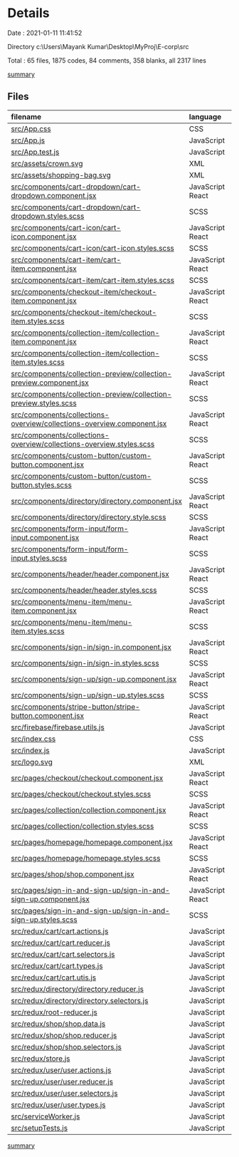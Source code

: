 # Details

Date : 2021-01-11 11:41:52

Directory c:\Users\Mayank Kumar\Desktop\MyProj\E-corp\src

Total : 65 files,  1875 codes, 84 comments, 358 blanks, all 2317 lines

[summary](results.md)

## Files
| filename | language | code | comment | blank | total |
| :--- | :--- | ---: | ---: | ---: | ---: |
| [src/App.css](/src/App.css) | CSS | 10 | 0 | 4 | 14 |
| [src/App.js](/src/App.js) | JavaScript | 62 | 2 | 18 | 82 |
| [src/App.test.js](/src/App.test.js) | JavaScript | 8 | 0 | 2 | 10 |
| [src/assets/crown.svg](/src/assets/crown.svg) | XML | 16 | 1 | 0 | 17 |
| [src/assets/shopping-bag.svg](/src/assets/shopping-bag.svg) | XML | 52 | 1 | 1 | 54 |
| [src/components/cart-dropdown/cart-dropdown.component.jsx](/src/components/cart-dropdown/cart-dropdown.component.jsx) | JavaScript React | 32 | 5 | 7 | 44 |
| [src/components/cart-dropdown/cart-dropdown.styles.scss](/src/components/cart-dropdown/cart-dropdown.styles.scss) | SCSS | 26 | 0 | 4 | 30 |
| [src/components/cart-icon/cart-icon.component.jsx](/src/components/cart-icon/cart-icon.component.jsx) | JavaScript React | 23 | 1 | 7 | 31 |
| [src/components/cart-icon/cart-icon.styles.scss](/src/components/cart-icon/cart-icon.styles.scss) | SCSS | 19 | 0 | 2 | 21 |
| [src/components/cart-item/cart-item.component.jsx](/src/components/cart-item/cart-item.component.jsx) | JavaScript React | 14 | 0 | 3 | 17 |
| [src/components/cart-item/cart-item.styles.scss](/src/components/cart-item/cart-item.styles.scss) | SCSS | 20 | 0 | 4 | 24 |
| [src/components/checkout-item/checkout-item.component.jsx](/src/components/checkout-item/checkout-item.component.jsx) | JavaScript React | 38 | 1 | 6 | 45 |
| [src/components/checkout-item/checkout-item.styles.scss](/src/components/checkout-item/checkout-item.styles.scss) | SCSS | 35 | 0 | 7 | 42 |
| [src/components/collection-item/collection-item.component.jsx](/src/components/collection-item/collection-item.component.jsx) | JavaScript React | 26 | 0 | 3 | 29 |
| [src/components/collection-item/collection-item.styles.scss](/src/components/collection-item/collection-item.styles.scss) | SCSS | 74 | 0 | 13 | 87 |
| [src/components/collection-preview/collection-preview.component.jsx](/src/components/collection-preview/collection-preview.component.jsx) | JavaScript React | 16 | 1 | 5 | 22 |
| [src/components/collection-preview/collection-preview.styles.scss](/src/components/collection-preview/collection-preview.styles.scss) | SCSS | 13 | 0 | 3 | 16 |
| [src/components/collections-overview/collections-overview.component.jsx](/src/components/collections-overview/collections-overview.component.jsx) | JavaScript React | 17 | 0 | 6 | 23 |
| [src/components/collections-overview/collections-overview.styles.scss](/src/components/collections-overview/collections-overview.styles.scss) | SCSS | 4 | 0 | 0 | 4 |
| [src/components/custom-button/custom-button.component.jsx](/src/components/custom-button/custom-button.component.jsx) | JavaScript React | 19 | 0 | 4 | 23 |
| [src/components/custom-button/custom-button.styles.scss](/src/components/custom-button/custom-button.styles.scss) | SCSS | 37 | 1 | 7 | 45 |
| [src/components/directory/directory.component.jsx](/src/components/directory/directory.component.jsx) | JavaScript React | 17 | 0 | 8 | 25 |
| [src/components/directory/directory.style.scss](/src/components/directory/directory.style.scss) | SCSS | 22 | 0 | 5 | 27 |
| [src/components/form-input/form-input.component.jsx](/src/components/form-input/form-input.component.jsx) | JavaScript React | 16 | 0 | 3 | 19 |
| [src/components/form-input/form-input.styles.scss](/src/components/form-input/form-input.styles.scss) | SCSS | 46 | 0 | 9 | 55 |
| [src/components/header/header.component.jsx](/src/components/header/header.component.jsx) | JavaScript React | 46 | 0 | 6 | 52 |
| [src/components/header/header.styles.scss](/src/components/header/header.styles.scss) | SCSS | 39 | 0 | 8 | 47 |
| [src/components/menu-item/menu-item.component.jsx](/src/components/menu-item/menu-item.component.jsx) | JavaScript React | 18 | 0 | 4 | 22 |
| [src/components/menu-item/menu-item.styles.scss](/src/components/menu-item/menu-item.styles.scss) | SCSS | 58 | 0 | 14 | 72 |
| [src/components/sign-in/sign-in.component.jsx](/src/components/sign-in/sign-in.component.jsx) | JavaScript React | 61 | 0 | 13 | 74 |
| [src/components/sign-in/sign-in.styles.scss](/src/components/sign-in/sign-in.styles.scss) | SCSS | 15 | 0 | 8 | 23 |
| [src/components/sign-up/sign-up.component.jsx](/src/components/sign-up/sign-up.component.jsx) | JavaScript React | 88 | 0 | 15 | 103 |
| [src/components/sign-up/sign-up.styles.scss](/src/components/sign-up/sign-up.styles.scss) | SCSS | 24 | 0 | 5 | 29 |
| [src/components/stripe-button/stripe-button.component.jsx](/src/components/stripe-button/stripe-button.component.jsx) | JavaScript React | 25 | 0 | 4 | 29 |
| [src/firebase/firebase.utils.js](/src/firebase/firebase.utils.js) | JavaScript | 40 | 0 | 10 | 50 |
| [src/index.css](/src/index.css) | CSS | 13 | 0 | 2 | 15 |
| [src/index.js](/src/index.js) | JavaScript | 18 | 0 | 5 | 23 |
| [src/logo.svg](/src/logo.svg) | XML | 7 | 0 | 1 | 8 |
| [src/pages/checkout/checkout.component.jsx](/src/pages/checkout/checkout.component.jsx) | JavaScript React | 47 | 0 | 8 | 55 |
| [src/pages/checkout/checkout.styles.scss](/src/pages/checkout/checkout.styles.scss) | SCSS | 37 | 0 | 7 | 44 |
| [src/pages/collection/collection.component.jsx](/src/pages/collection/collection.component.jsx) | JavaScript React | 23 | 1 | 6 | 30 |
| [src/pages/collection/collection.styles.scss](/src/pages/collection/collection.styles.scss) | SCSS | 16 | 0 | 8 | 24 |
| [src/pages/homepage/homepage.component.jsx](/src/pages/homepage/homepage.component.jsx) | JavaScript React | 9 | 0 | 5 | 14 |
| [src/pages/homepage/homepage.styles.scss](/src/pages/homepage/homepage.styles.scss) | SCSS | 6 | 0 | 5 | 11 |
| [src/pages/shop/shop.component.jsx](/src/pages/shop/shop.component.jsx) | JavaScript React | 12 | 0 | 3 | 15 |
| [src/pages/sign-in-and-sign-up/sign-in-and-sign-up.component.jsx](/src/pages/sign-in-and-sign-up/sign-in-and-sign-up.component.jsx) | JavaScript React | 11 | 0 | 3 | 14 |
| [src/pages/sign-in-and-sign-up/sign-in-and-sign-up.styles.scss](/src/pages/sign-in-and-sign-up/sign-in-and-sign-up.styles.scss) | SCSS | 6 | 0 | 0 | 6 |
| [src/redux/cart/cart.actions.js](/src/redux/cart/cart.actions.js) | JavaScript | 16 | 3 | 5 | 24 |
| [src/redux/cart/cart.reducer.js](/src/redux/cart/cart.reducer.js) | JavaScript | 35 | 1 | 5 | 41 |
| [src/redux/cart/cart.selectors.js](/src/redux/cart/cart.selectors.js) | JavaScript | 28 | 5 | 6 | 39 |
| [src/redux/cart/cart.types.js](/src/redux/cart/cart.types.js) | JavaScript | 7 | 0 | 2 | 9 |
| [src/redux/cart/cart.utis.js](/src/redux/cart/cart.utis.js) | JavaScript | 26 | 5 | 6 | 37 |
| [src/redux/directory/directory.reducer.js](/src/redux/directory/directory.reducer.js) | JavaScript | 43 | 0 | 3 | 46 |
| [src/redux/directory/directory.selectors.js](/src/redux/directory/directory.selectors.js) | JavaScript | 6 | 0 | 2 | 8 |
| [src/redux/root-reducer.js](/src/redux/root-reducer.js) | JavaScript | 19 | 1 | 6 | 26 |
| [src/redux/shop/shop.data.js](/src/redux/shop/shop.data.js) | JavaScript | 248 | 0 | 1 | 249 |
| [src/redux/shop/shop.reducer.js](/src/redux/shop/shop.reducer.js) | JavaScript | 11 | 0 | 5 | 16 |
| [src/redux/shop/shop.selectors.js](/src/redux/shop/shop.selectors.js) | JavaScript | 15 | 18 | 13 | 46 |
| [src/redux/store.js](/src/redux/store.js) | JavaScript | 11 | 2 | 12 | 25 |
| [src/redux/user/user.actions.js](/src/redux/user/user.actions.js) | JavaScript | 5 | 0 | 1 | 6 |
| [src/redux/user/user.reducer.js](/src/redux/user/user.reducer.js) | JavaScript | 16 | 0 | 4 | 20 |
| [src/redux/user/user.selectors.js](/src/redux/user/user.selectors.js) | JavaScript | 6 | 0 | 2 | 8 |
| [src/redux/user/user.types.js](/src/redux/user/user.types.js) | JavaScript | 3 | 0 | 0 | 3 |
| [src/serviceWorker.js](/src/serviceWorker.js) | JavaScript | 98 | 31 | 13 | 142 |
| [src/setupTests.js](/src/setupTests.js) | JavaScript | 1 | 4 | 1 | 6 |

[summary](results.md)